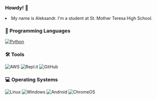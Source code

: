### Howdy! 👋

<li>
My name is Aleksandr. I'm a student at St. Mother Teresa High School.

### **📝 Programming Languages**
<p>
  <a href="https://github.com/search?q=user%3AAleksandr-Ten+language%3Apython"><img alt="Python" src="https://img.shields.io/badge/Python-14354C.svg?logo=python&logoColor=white"></a>
  
### **🛠️ Tools**
  
  ![AWS](https://img.shields.io/badge/AWS-%23FF9900.svg?style=for-the-badge&logo=amazon-aws&logoColor=white)
  ![Repl.it](https://img.shields.io/badge/Repl.it-%230D101E.svg?style=for-the-badge&logo=replit&logoColor=white)
  ![GitHub](https://img.shields.io/badge/github-%23121011.svg?style=for-the-badge&logo=github&logoColor=white)

### **💻 Operating Systems**
<p>
  <img src="https://img.shields.io/badge/Linux-FCC624?logo=linux&logoColor=white" alt="Linux">
  <img src="https://img.shields.io/badge/Windows-0078D6?logo=windows&logoColor=white" alt="Windows">
  <img src="https://img.shields.io/badge/Android-3DDC84?style=for-the-badge&logo=android&logoColor=white" alt="Android")
  <br/>
  <img src="https://img.shields.io/badge/chrome%20os-3d89fc?logo=google%20chrome&logoColor=white" alt="ChromeOS">
